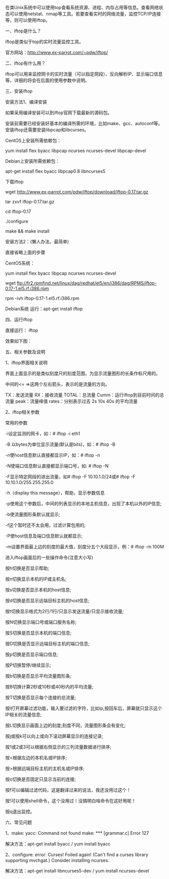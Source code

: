 在类Unix系统中可以使用top查看系统资源、进程、内存占用等信息。查看网络状态可以使用netstat、nmap等工具。若要查看实时的网络流量，监控TCP/IP连接等，则可以使用iftop。

一、iftop是什么？

iftop是类似于top的实时流量监控工具。

官方网站：http://www.ex-parrot.com/~pdw/iftop/

二、iftop有什么用？

iftop可以用来监控网卡的实时流量（可以指定网段）、反向解析IP、显示端口信息等，详细的将会在后面的使用参数中说明。

三、安装iftop

安装方法1、编译安装

如果采用编译安装可以到iftop官网下载最新的源码包。

安装前需要已经安装好基本的编译所需的环境，比如make、gcc、autoconf等。安装iftop还需要安装libpcap和libcurses。

CentOS上安装所需依赖包：

yum install flex byacc  libpcap ncurses ncurses-devel libpcap-devel

Debian上安装所需依赖包：

apt-get install flex byacc  libpcap0.8 libncurses5

下载iftop

wget http://www.ex-parrot.com/pdw/iftop/download/iftop-0.17.tar.gz

tar zxvf iftop-0.17.tar.gz

cd iftop-0.17

./configure

make && make install

安装方法2：(懒人办法，最简单)

直接省略上面的步骤

CentOS系统：

yum install flex byacc  libpcap ncurses ncurses-devel

wget ftp://fr2.rpmfind.net/linux/dag/redhat/el5/en/i386/dag/RPMS/iftop-0.17-1.el5.rf.i386.rpm

rpm -ivh iftop-0.17-1.el5.rf.i386.rpm

Debian系统 运行：apt-get install iftop

四、运行iftop

直接运行： iftop

效果如下图：



五、相关参数及说明

1、iftop界面相关说明

界面上面显示的是类似刻度尺的刻度范围，为显示流量图形的长条作标尺用的。

中间的<= =>这两个左右箭头，表示的是流量的方向。

TX：发送流量
RX：接收流量
TOTAL：总流量
Cumm：运行iftop到目前时间的总流量
peak：流量峰值
rates：分别表示过去 2s 10s 40s 的平均流量

2、iftop相关参数

常用的参数

-i设定监测的网卡，如：# iftop -i eth1

-B 以bytes为单位显示流量(默认是bits)，如：# iftop -B

-n使host信息默认直接都显示IP，如：# iftop -n

-N使端口信息默认直接都显示端口号，如: # iftop -N

-F显示特定网段的进出流量，如# iftop -F 10.10.1.0/24或# iftop -F 10.10.1.0/255.255.255.0

-h（display this message），帮助，显示参数信息

-p使用这个参数后，中间的列表显示的本地主机信息，出现了本机以外的IP信息;

-b使流量图形条默认就显示;

-f这个暂时还不太会用，过滤计算包用的;

-P使host信息及端口信息默认就都显示;

-m设置界面最上边的刻度的最大值，刻度分五个大段显示，例：# iftop -m 100M

进入iftop画面后的一些操作命令(注意大小写)

按h切换是否显示帮助;

按n切换显示本机的IP或主机名;

按s切换是否显示本机的host信息;

按d切换是否显示远端目标主机的host信息;

按t切换显示格式为2行/1行/只显示发送流量/只显示接收流量;

按N切换显示端口号或端口服务名称;

按S切换是否显示本机的端口信息;

按D切换是否显示远端目标主机的端口信息;

按p切换是否显示端口信息;

按P切换暂停/继续显示;

按b切换是否显示平均流量图形条;

按B切换计算2秒或10秒或40秒内的平均流量;

按T切换是否显示每个连接的总流量;

按l打开屏幕过滤功能，输入要过滤的字符，比如ip,按回车后，屏幕就只显示这个IP相关的流量信息;

按L切换显示画面上边的刻度;刻度不同，流量图形条会有变化;

按j或按k可以向上或向下滚动屏幕显示的连接记录;

按1或2或3可以根据右侧显示的三列流量数据进行排序;

按<根据左边的本机名或IP排序;

按>根据远端目标主机的主机名或IP排序;

按o切换是否固定只显示当前的连接;

按f可以编辑过滤代码，这是翻译过来的说法，我还没用过这个！

按!可以使用shell命令，这个没用过！没搞明白啥命令在这好用呢！

按q退出监控。

六、常见问题

1、make: yacc: Command not found
make: *** [grammar.c] Error 127

解决方法：apt-get install byacc   /   yum install byacc

2、configure: error: Curses! Foiled again!
(Can't find a curses library supporting mvchgat.)
Consider installing ncurses.

解决方法：apt-get install libncurses5-dev  /    yum  install ncurses-devel